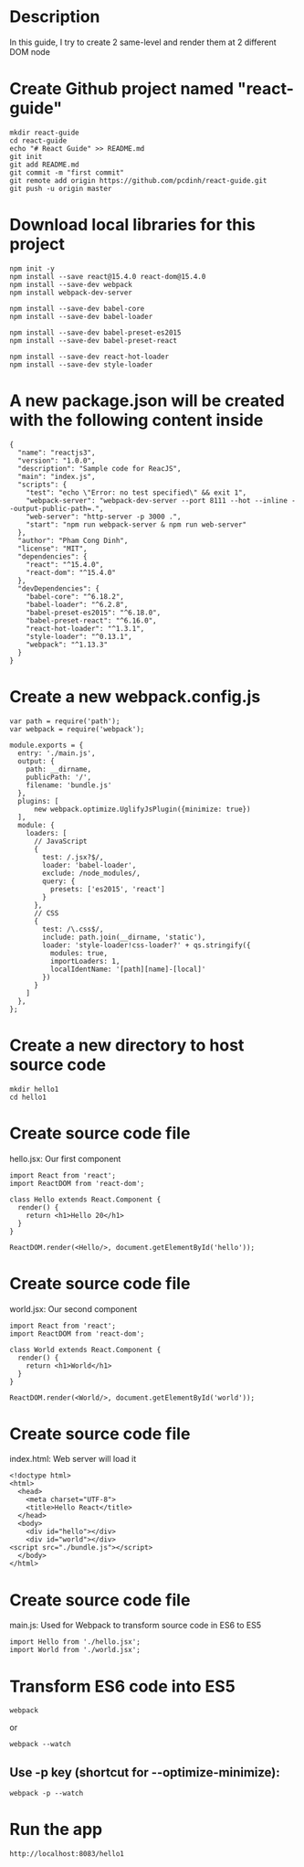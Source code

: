 # Description

In this guide, I try to create 2 same-level and render them at 2 different DOM node


# Create Github project named "react-guide"

```
mkdir react-guide
cd react-guide
echo "# React Guide" >> README.md
git init
git add README.md
git commit -m "first commit"
git remote add origin https://github.com/pcdinh/react-guide.git
git push -u origin master
```


# Download local libraries for this project

```
npm init -y
npm install --save react@15.4.0 react-dom@15.4.0
npm install --save-dev webpack
npm install webpack-dev-server

npm install --save-dev babel-core
npm install --save-dev babel-loader

npm install --save-dev babel-preset-es2015
npm install --save-dev babel-preset-react

npm install --save-dev react-hot-loader
npm install --save-dev style-loader
```

# A new package.json will be created with the following content inside

```
{
  "name": "reactjs3",
  "version": "1.0.0",
  "description": "Sample code for ReacJS",
  "main": "index.js",
  "scripts": {
    "test": "echo \"Error: no test specified\" && exit 1",
    "webpack-server": "webpack-dev-server --port 8111 --hot --inline --output-public-path=.",
    "web-server": "http-server -p 3000 .",
    "start": "npm run webpack-server & npm run web-server"
  },
  "author": "Pham Cong Dinh",
  "license": "MIT",
  "dependencies": {
    "react": "^15.4.0",
    "react-dom": "^15.4.0"
  },
  "devDependencies": {
    "babel-core": "^6.18.2",
    "babel-loader": "^6.2.8",
    "babel-preset-es2015": "^6.18.0",
    "babel-preset-react": "^6.16.0",
    "react-hot-loader": "^1.3.1",
    "style-loader": "^0.13.1",
    "webpack": "^1.13.3"
  }
}
```

# Create a new webpack.config.js

```
var path = require('path');
var webpack = require('webpack');

module.exports = {
  entry: './main.js',
  output: {
    path: __dirname,
    publicPath: '/',
    filename: 'bundle.js'
  },
  plugins: [
      new webpack.optimize.UglifyJsPlugin({minimize: true})
  ],
  module: {
    loaders: [
      // JavaScript
      {
        test: /.jsx?$/,
        loader: 'babel-loader',
        exclude: /node_modules/,
        query: {
          presets: ['es2015', 'react']
        }
      },
      // CSS
      {
        test: /\.css$/,
        include: path.join(__dirname, 'static'),
        loader: 'style-loader!css-loader?' + qs.stringify({
          modules: true,
          importLoaders: 1,
          localIdentName: '[path][name]-[local]'
        })
      }
    ]
  },
};

```


# Create a new directory to host source code

```
mkdir hello1
cd hello1
```

# Create source code file

hello.jsx: Our first component

```
import React from 'react';
import ReactDOM from 'react-dom';

class Hello extends React.Component {
  render() {
    return <h1>Hello 20</h1>
  }
}

ReactDOM.render(<Hello/>, document.getElementById('hello'));
```


# Create source code file

world.jsx: Our second component


```
import React from 'react';
import ReactDOM from 'react-dom';

class World extends React.Component {
  render() {
    return <h1>World</h1>
  }
}

ReactDOM.render(<World/>, document.getElementById('world'));
```


# Create source code file

index.html: Web server will load it

```
<!doctype html>
<html>
  <head>
    <meta charset="UTF-8">
    <title>Hello React</title>
  </head>
  <body>
    <div id="hello"></div>
    <div id="world"></div>
<script src="./bundle.js"></script>
  </body>
</html>
```


# Create source code file

main.js: Used for Webpack to transform source code in ES6 to ES5


```
import Hello from './hello.jsx';
import World from './world.jsx';
```

# Transform ES6 code into ES5

```
webpack
```

or

```
webpack --watch
```

## Use -p key (shortcut for --optimize-minimize):

```
webpack -p --watch
```


# Run the app

```
http://localhost:8083/hello1
```


